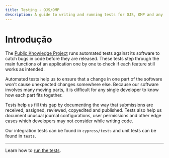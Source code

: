 ```yaml
---
title: Testing - OJS/OMP
description: A guide to writing and running tests for OJS, OMP and any of their plugins or themes.
---
```


# Introdução

The [Public Knowledge Project](https://pkp.sfu.ca/) runs automated tests against its software to catch bugs in code before they are released. These tests step through the main functions of an application one by one to check if each feature still works as intended.

Automated tests help us to ensure that a change in one part of the software won't cause unexpected changes somewhere else. Because our software involves many moving parts, it is difficult for any single developer to know how each part fits together.

Tests help us fill this gap by documenting the way that submissions are received, assigned, reviewed, copyedited and published. Tests also help us document unusual journal configurations, user permissions and other edge cases which developers may not consider while writing code.

Our integration tests can be found in `cypress/tests` and unit tests can be found in `tests`.

---

Learn how to [run the tests](getting-started).

